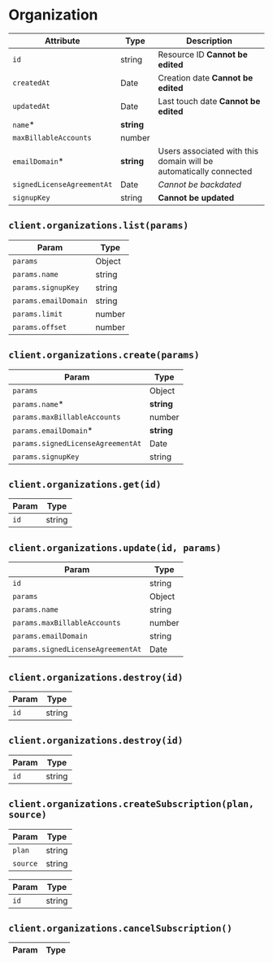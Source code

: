 # Organization

| Attribute | Type | Description |
| --------- | ---- | ----------- |
| `id`                       | string     | Resource ID **Cannot be edited** |
| `createdAt`                | Date       | Creation date **Cannot be edited** |
| `updatedAt`                | Date       | Last touch date **Cannot be edited** |
| `name`*                    | **string** | |
| `maxBillableAccounts`      | number     | |
| `emailDomain`*             | **string** | Users associated with this domain will be automatically connected |
| `signedLicenseAgreementAt` | Date       | _Cannot be backdated_ |
| `signupKey`                | string     | **Cannot be updated** |

## `client.organizations.list(params)`

| Param | Type |
|-------|------|
| `params`             | Object |
| `params.name`        | string |
| `params.signupKey`   | string |
| `params.emailDomain` | string |
| `params.limit`       | number |
| `params.offset`      | number |

## `client.organizations.create(params)`

| Param | Type |
|-------|------|
| `params`                          | Object |
| `params.name`*                    | **string** |
| `params.maxBillableAccounts`      | number |
| `params.emailDomain`*             | **string** |
| `params.signedLicenseAgreementAt` | Date |
| `params.signupKey`                | string |

## `client.organizations.get(id)`

| Param | Type |
|-------|------|
| `id` | string |

## `client.organizations.update(id, params)`

| Param | Type |
|-------|------|
| `id`                              | string |
| `params`                          | Object |
| `params.name`                     | string |
| `params.maxBillableAccounts`      | number |
| `params.emailDomain`              | string |
| `params.signedLicenseAgreementAt` | Date |

## `client.organizations.destroy(id)`

| Param | Type |
|-------|------|
| `id` | string |

## `client.organizations.destroy(id)`


| Param | Type |
|-------|------|
| `id` | string |
## `client.organizations.createSubscription(plan, source)`

| Param | Type |
|-------|------|
| `plan` | string |
| `source` | string |

| Param | Type |
|-------|------|
| `id` | string |
## `client.organizations.cancelSubscription()`

| Param | Type |
|-------|------|
